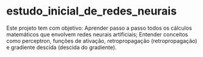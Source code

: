 # estudo_inicial_de_redes_neurais
Este projeto tem com objetivo:  Aprender passo a passo todos os cálculos matemáticos que envolvem redes neurais artificiais;  Entender conceitos como perceptron, funções de ativação, retropropagação (retropropagação) e gradiente descida (descida do gradiente).
